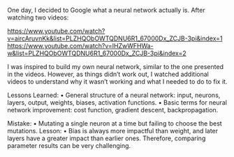One day, I decided to Google what a neural network actually is. After watching two videos:

https://www.youtube.com/watch?v=aircAruvnKk&list=PLZHQObOWTQDNU6R1_67000Dx_ZCJB-3pi&index=1
https://www.youtube.com/watch?v=IHZwWFHWa-w&list=PLZHQObOWTQDNU6R1_67000Dx_ZCJB-3pi&index=2

I was inspired to build my own neural network, similar to the one presented in the videos. However, as things didn’t work out, I watched additional videos to understand why it wasn’t working and what I needed to do to fix it.

Lessons Learned:
• General structure of a neural network: input, neurons, layers, output, weights, biases, activation functions.
• Basic terms for neural network improvement: cost function, gradient descent, backpropagation.

Mistake:
• Mutating a single neuron at a time but failing to choose the best mutations.
Lesson:
• Bias is always more impactful than weight, and later layers have a greater impact than earlier ones. Therefore, comparing parameter results can be very challenging.



